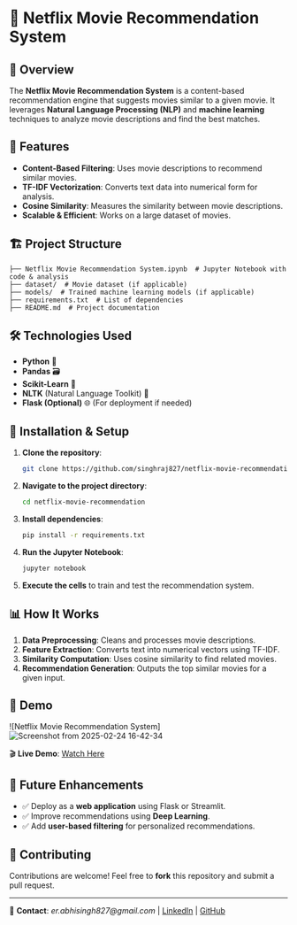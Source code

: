 # 📌 Netflix Movie Recommendation System

## 🚀 Overview
The **Netflix Movie Recommendation System** is a content-based recommendation engine that suggests movies similar to a given movie. It leverages **Natural Language Processing (NLP)** and **machine learning** techniques to analyze movie descriptions and find the best matches.

## 🎯 Features
- **Content-Based Filtering**: Uses movie descriptions to recommend similar movies.
- **TF-IDF Vectorization**: Converts text data into numerical form for analysis.
- **Cosine Similarity**: Measures the similarity between movie descriptions.
- **Scalable & Efficient**: Works on a large dataset of movies.

## 🏗️ Project Structure
```
├── Netflix Movie Recommendation System.ipynb  # Jupyter Notebook with code & analysis  
├── dataset/  # Movie dataset (if applicable)  
├── models/  # Trained machine learning models (if applicable)  
├── requirements.txt  # List of dependencies  
├── README.md  # Project documentation  
```

## 🛠️ Technologies Used
- **Python** 🐍
- **Pandas** 🗃️
- **Scikit-Learn** 🤖
- **NLTK** (Natural Language Toolkit) 📖
- **Flask (Optional)** 🌐 (For deployment if needed)

## 🔧 Installation & Setup
1. **Clone the repository**:
   ```bash
   git clone https://github.com/singhraj827/netflix-movie-recommendation.git
   ```
2. **Navigate to the project directory**:
   ```bash
   cd netflix-movie-recommendation
   ```
3. **Install dependencies**:
   ```bash
   pip install -r requirements.txt
   ```
4. **Run the Jupyter Notebook**:
   ```bash
   jupyter notebook
   ```
5. **Execute the cells** to train and test the recommendation system.

## 📊 How It Works
1. **Data Preprocessing**: Cleans and processes movie descriptions.
2. **Feature Extraction**: Converts text into numerical vectors using TF-IDF.
3. **Similarity Computation**: Uses cosine similarity to find related movies.
4. **Recommendation Generation**: Outputs the top similar movies for a given input.

## 🎥 Demo
![Netflix Movie Recommendation System]![Screenshot from 2025-02-24 16-42-34](https://github.com/user-attachments/assets/73d3347f-2c47-4956-85cf-69f13f1d072b)


🎬 **Live Demo**: [Watch Here](https://drive.google.com/file/d/1_xTac8XJxmuTE2e5UJqdxEelDqXC0K_n/view?usp=sharing)

## 🚀 Future Enhancements
- ✅ Deploy as a **web application** using Flask or Streamlit.
- ✅ Improve recommendations using **Deep Learning**.
- ✅ Add **user-based filtering** for personalized recommendations.

## 🤝 Contributing
Contributions are welcome! Feel free to **fork** this repository and submit a pull request.

---
📧 **Contact**: _er.abhisingh827@gmail.com_ | [LinkedIn](https://www.linkedin.com/in/abhisingh827/) | [GitHub](https://github.com/singhraj827)

